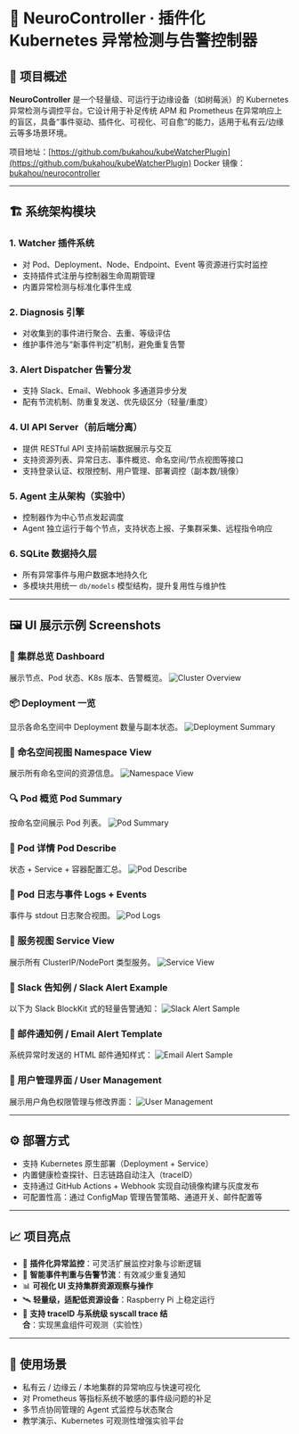 # 🧠 NeuroController · 插件化 Kubernetes 异常检测与告警控制器

## 📌 项目概述

**NeuroController** 是一个轻量级、可运行于边缘设备（如树莓派）的 Kubernetes 异常检测与调控平台。它设计用于补足传统 APM 和 Prometheus 在异常响应上的盲区，具备“事件驱动、插件化、可视化、可自愈”的能力，适用于私有云/边缘云等多场景环境。

项目地址：[https://github.com/bukahou/kubeWatcherPlugin](https://github.com/bukahou/kubeWatcherPlugin)
Docker 镜像：[bukahou/neurocontroller](https://hub.docker.com/r/bukahou/neurocontroller)

---

## 🏗️ 系统架构模块

### 1. **Watcher 插件系统**

- 对 Pod、Deployment、Node、Endpoint、Event 等资源进行实时监控
- 支持插件式注册与控制器生命周期管理
- 内置异常检测与标准化事件生成

### 2. **Diagnosis 引擎**

- 对收集到的事件进行聚合、去重、等级评估
- 维护事件池与“新事件判定”机制，避免重复告警

### 3. **Alert Dispatcher 告警分发**

- 支持 Slack、Email、Webhook 多通道异步分发
- 配有节流机制、防重复发送、优先级区分（轻量/重度）

### 4. **UI API Server（前后端分离）**

- 提供 RESTful API 支持前端数据展示与交互
- 支持资源列表、异常日志、事件概览、命名空间/节点视图等接口
- 支持登录认证、权限控制、用户管理、部署调控（副本数/镜像）

### 5. **Agent 主从架构（实验中）**

- 控制器作为中心节点发起调度
- Agent 独立运行于每个节点，支持状态上报、子集群采集、远程指令响应

### 6. **SQLite 数据持久层**

- 所有异常事件与用户数据本地持久化
- 多模块共用统一 `db/models` 模型结构，提升复用性与维护性

---

## 🖼️ UI 展示示例 Screenshots

### 🧭 集群总览 Dashboard

展示节点、Pod 状态、K8s 版本、告警概览。
![Cluster Overview](NeuroController/docs/images/index.png)

### 📦 Deployment 一览

显示各命名空间中 Deployment 数量与副本状态。
![Deployment Summary](NeuroController/docs/images/deployment.png)

### 📁 命名空间视图 Namespace View

展示所有命名空间的资源信息。
![Namespace View](NeuroController/docs/images/NS.png)

### 🔍 Pod 概览 Pod Summary

按命名空间展示 Pod 列表。
![Pod Summary](NeuroController/docs/images/pod.png)

### 🧪 Pod 详情 Pod Describe

状态 + Service + 容器配置汇总。
![Pod Describe](NeuroController/docs/images/Pod_Describe.png)

### 📄 Pod 日志与事件 Logs + Events

事件与 stdout 日志聚合视图。
![Pod Logs](NeuroController/docs/images/Pod_Describe_log.png)

### 🔌 服务视图 Service View

展示所有 ClusterIP/NodePort 类型服务。
![Service View](NeuroController/docs/images/service.png)

### 💬 Slack 告知例 / Slack Alert Example

以下为 Slack BlockKit 式的轻量告警通知：
![Slack Alert Sample](NeuroController/docs/images/slack.png)

### 📧 邮件通知例 / Email Alert Template

系统异常时发送的 HTML 邮件通知样式：
![Email Alert Sample](NeuroController/docs/images/mail.png)

### 👥 用户管理界面 / User Management

展示用户角色权限管理与修改界面：
![User Management](NeuroController/docs/images/user.png)

---

## ⚙️ 部署方式

- 支持 Kubernetes 原生部署（Deployment + Service）
- 内置健康检查探针、日志链路自动注入（traceID）
- 支持通过 GitHub Actions + Webhook 实现自动镜像构建与灰度发布
- 可配置性高：通过 ConfigMap 管理告警策略、通道开关、邮件配置等

---

## 📈 项目亮点

- 🚨 **插件化异常监控**：可灵活扩展监控对象与诊断逻辑
- 🧠 **智能事件判重与告警节流**：有效减少重复通知
- 📊 **可视化 UI 支持集群资源观察与操作**
- 🛰 **轻量级，适配低资源设备**：Raspberry Pi 上稳定运行
- 🔗 **支持 traceID 与系统级 syscall trace 结合**：实现黑盒组件可观测（实验性）

---

## 🧪 使用场景

- 私有云 / 边缘云 / 本地集群的异常响应与快速可视化
- 对 Prometheus 等指标系统不敏感的事件级问题的补足
- 多节点协同管理的 Agent 式监控与状态聚合
- 教学演示、Kubernetes 可观测性增强实验平台
